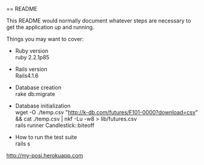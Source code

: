 == README

This README would normally document whatever steps are necessary to get the
application up and running.

Things you may want to cover:

* Ruby version  
ruby 2.2.1p85

* Rails version  
Rails4.1.6

* Database creation  
rake db:migrate

* Database initialization  
wget -O ./temp.csv "http://k-db.com/futures/F101-0000?download=csv" && cat ./temp.csv | nkf -Lu -w8 > lib/futures.csv  
rails runner Candlestick::biteoff

* How to run the test suite  
rails s


http://my-posi.herokuapp.com
